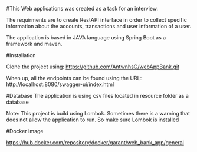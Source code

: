 #This Web applications was created as a task for an interview.

The requirments are to create RestAPI interface in order to collect specific information about the accounts, transactions and user information of a user.

The application is based in JAVA language using Spring Boot as a framework and maven.

#Installation

Clone the project using: https://github.com/AntwnhsG/webAppBank.git

When up, all the endpoints can be found using the URL: http://localhost:8080/swagger-ui/index.html

#Database
The application is using csv files located in resource folder as a database

Note: This project is build using Lombok. Sometimes there is a warning that does not allow the application to run. So make sure Lombok is installed


#Docker Image

https://hub.docker.com/repository/docker/garant/web_bank_app/general
